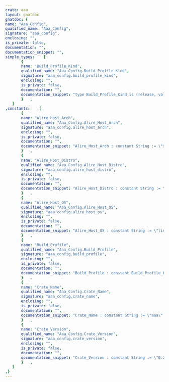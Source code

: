 ```yaml
---
crate: aaa
layout: gnatdoc
gnatdoc: {
name: "Aaa_Config",
qualified_name: "Aaa_Config",
signature: "aaa_config",
enclosing: "",
is_private: false,
documentation: "",
documentation_snippet: "",
simple_types:    [
       {
       name: "Build_Profile_Kind",
       qualified_name: "Aaa_Config.Build_Profile_Kind",
       signature: "aaa_config.build_profile_kind",
       enclosing: "",
       is_private: false,
       documentation: "",
       documentation_snippet: "type Build_Profile_Kind is (release, validation, development);",
       }   ,
   ]
,constants:    [
       {
       name: "Alire_Host_Arch",
       qualified_name: "Aaa_Config.Alire_Host_Arch",
       signature: "aaa_config.alire_host_arch",
       enclosing: "",
       is_private: false,
       documentation: "",
       documentation_snippet: "Alire_Host_Arch : constant String := \"x86_64\";",
       }   ,
       {
       name: "Alire_Host_Distro",
       qualified_name: "Aaa_Config.Alire_Host_Distro",
       signature: "aaa_config.alire_host_distro",
       enclosing: "",
       is_private: false,
       documentation: "",
       documentation_snippet: "Alire_Host_Distro : constant String := \"ubuntu\";",
       }   ,
       {
       name: "Alire_Host_OS",
       qualified_name: "Aaa_Config.Alire_Host_OS",
       signature: "aaa_config.alire_host_os",
       enclosing: "",
       is_private: false,
       documentation: "",
       documentation_snippet: "Alire_Host_OS : constant String := \"linux\";",
       }   ,
       {
       name: "Build_Profile",
       qualified_name: "Aaa_Config.Build_Profile",
       signature: "aaa_config.build_profile",
       enclosing: "",
       is_private: false,
       documentation: "",
       documentation_snippet: "Build_Profile : constant Build_Profile_Kind := development;",
       }   ,
       {
       name: "Crate_Name",
       qualified_name: "Aaa_Config.Crate_Name",
       signature: "aaa_config.crate_name",
       enclosing: "",
       is_private: false,
       documentation: "",
       documentation_snippet: "Crate_Name : constant String := \"aaa\";",
       }   ,
       {
       name: "Crate_Version",
       qualified_name: "Aaa_Config.Crate_Version",
       signature: "aaa_config.crate_version",
       enclosing: "",
       is_private: false,
       documentation: "",
       documentation_snippet: "Crate_Version : constant String := \"0.2.6\";",
       }   ,
   ]
,}
---
```

